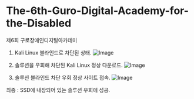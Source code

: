 # The-6th-Guro-Digital-Academy-for-the-Disabled
제6회 구로장애인디지털아카데미

1. Kali Linux 블라인드로 차단된 상태.
![Image](https://github.com/user-attachments/assets/59d7a4ad-83b7-4ef7-9fc3-1f07edb55def)

2. 솔루션을 우회해 차단된 Kali Linux 정상 다운로드.
![Image](https://github.com/user-attachments/assets/4a749de3-732b-43fd-81f3-89cb281a2fc5)

3. 솔루션 블라인드 차단 우회 정상 사이트 접속.
![Image](https://github.com/user-attachments/assets/3642311d-2a70-4128-b373-fc0cbb7925b3)

최종 : SSD에 내장되어 있는 솔루션 우회에 성공.
